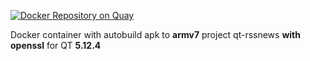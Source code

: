 [![Docker Repository on Quay](https://quay.io/repository/homdx/qt-view/status "Docker Repository on Quay")](https://quay.io/repository/homdx/view)

Docker container with autobuild apk to **armv7** project qt-rssnews **with openssl** for QT **5.12.4**
